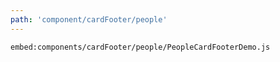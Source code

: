 ```yaml
---
path: 'component/cardFooter/people'
---
```


`embed:components/cardFooter/people/PeopleCardFooterDemo.js`
